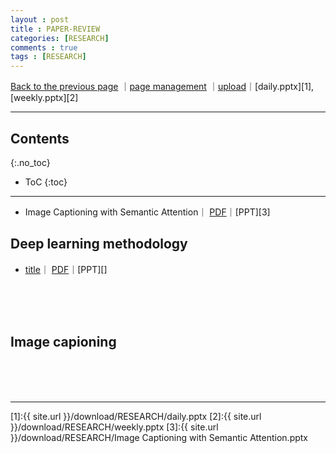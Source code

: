 ```yaml
---
layout : post
title : PAPER-REVIEW
categories: [RESEARCH]
comments : true
tags : [RESEARCH]
---
```

[Back to the previous page](https://userdyk-github.github.io/Research.html) ｜<a href="https://github.com/userdyk-github/userdyk-github.github.io/blob/master/_posts/RESEARCH/2019-08-13-PAPER-REVIEW.md" target="_blank">page management</a> ｜<a href="https://github.com/userdyk-github/userdyk-github.github.io/tree/master/download/RESEARCH" target="_blank">upload</a>｜[daily.pptx][1], [weekly.pptx][2]<br>

---

## Contents
{:.no_toc}

* ToC
{:toc}

<hr class="division1">

- <span class='jb-medium'>Image Captioning with Semantic Attention｜ <a href='https://www.cv-foundation.org/openaccess/content_cvpr_2016/papers/You_Image_Captioning_With_CVPR_2016_paper.pdf' target="_blank">PDF</a>｜[PPT][3]</span>


## **Deep learning methodology**
- <span class='jb-medium'> <a href='' target="_blank">title</a>｜ <a href='' target="_blank">PDF</a>｜[PPT][]</span>

<br><br><br>
## **Image capioning**



<br><br><br>
<hr class="division1">

[1]:{{ site.url }}/download/RESEARCH/daily.pptx
[2]:{{ site.url }}/download/RESEARCH/weekly.pptx
[3]:{{ site.url }}/download/RESEARCH/Image Captioning with Semantic Attention.pptx

